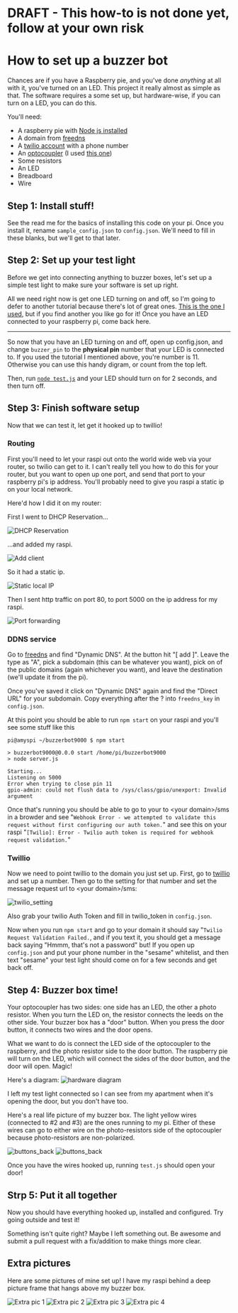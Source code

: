 # DRAFT - This how-to is not done yet, follow at your own risk

# How to set up a buzzer bot

Chances are if you have a Raspberry pie, and you've done *anything* at all with it, you've turned on an LED. This project it really almost as simple as that. The software requires a some set up, but hardware-wise, if you can turn on a LED, you can do this.

You'll need:

* A raspberry pie with [Node js installed](http://joshondesign.com/2013/10/23/noderpi)
* A domain from [freedns](https://freedns.afraid.org/)
* A [twilio account](https://www.twilio.com/) with a phone number
* An [optocoupler](http://en.wikipedia.org/wiki/Opto-isolator) (I used [this one](http://www.alliedelec.com/search/productdetail.aspx?SKU=70136788))
* Some resistors
* An LED
* Breadboard
* Wire

## Step 1: Install stuff!

See the read me for the basics of installing this code on your pi. Once you install it, rename `sample_config.json` to `config.json`. We'll need to fill in these blanks, but we'll get to that later.

## Step 2: Set up your test light

Before we get into connecting anything to buzzer boxes, let's set up a simple test light to make sure your software is set up right.

All we need right now is get one LED turning on and off, so I'm going to defer to another tutorial because there's lot of great ones. [This is the one I used](https://projects.drogon.net/raspberry-pi/gpio-examples/tux-crossing/gpio-examples-1-a-single-led/), but if you find another you like go for it! Once you have an LED connected to your raspberry pi, come back here.

-----

So now that you have an LED turning on and off, open up config.json, and change `buzzer_pin` to the **physical pin** number that your LED is connected to. If you used the tutorial I mentioned above, you're number is 11. Otherwise you can use this handy digram, or count from the top left.

Then, run [`node test.js`](test.js) and your LED should turn on for 2 seconds, and then turn off.

## Step 3: Finish software setup

Now that we can test it, let get it hooked up to twillio!

### Routing
First you'll need to let your raspi out onto the world wide web via your router, so twilio can get to it. I can't really tell you how to do this for your router, but you want to open up one port, and send that port to your raspberry pi's ip address. You'll probably need to give you raspi a static ip on your local network.

Here'd how I did it on my router:

First I went to DHCP Reservation...

![DHCP Reservation](images/dhcp_button.png)

...and added my raspi.

![Add client](images/add_clients.png)

So it had a static ip.

![Static local IP](images/static_ips.png)

Then I sent http traffic on port 80, to port 5000 on the ip address for my raspi.

![Port forwarding](images/port_forwarding.png)

### DDNS service

Go to [freedns](https://freedns.afraid.org) and find "Dynamic DNS". At the button hit "[ add ]". Leave the type as "A", pick a subdomain (this can be whatever you want), pick on of the public domains (again whichever you want), and leave the destination (we'll update it from the pi).

Once you've saved it click on "Dynamic DNS" again and find the "Direct URL" for your subdomain. Copy everything after the ? into `freedns_key` in `config.json`.

At this point you should be able to run `npm start` on your raspi and you'll see some stuff like this
```
pi@amyspi ~/buzzerbot9000 $ npm start

> buzzerbot9000@0.0.0 start /home/pi/buzzerbot9000
> node server.js

Starting...
Listening on 5000
Error when trying to close pin 11
gpio-admin: could not flush data to /sys/class/gpio/unexport: Invalid argument
```

Once that's running you should be able to go to your to \<your domain\>/sms in a browder and see "`Webhook Error - we attempted to validate this request without first configuring our auth token.`" and see this on your raspi "`[Twilio]: Error - Twilio auth token is required for webhook request validation.`"

### Twillio

Now we need to point twillio to the domain you just set up. First, go to [twillio](https://www.twilio.com) and set up a number. Then go to the setting for that number and set the message request url to \<your domain\>/sms: 

![twilio_setting](images/twilio_setting.png)

Also grab your twilio Auth Token and fill in twilio_token in `config.json`.

Now when you run `npm start` and go to your domain it should say "`Twilio Request Validation Failed.`, and if you text it, you should get a message back saying "Hmmm, that's not a password" but! If you open up `config.json` and put your phone number in the "sesame" whitelist, and then text "sesame" your test light should come on for a few seconds and get back off. 

## Step 4: Buzzer box time!

Your optocoupler has two sides: one side has an LED, the other a photo resistor.
When you turn the LED on, the resistor connects the leeds on the other side.
Your buzzer box has a "door" button. When you press the door button, it connects two wires and the door opens.

What we want to do is connect the LED side of the optocoupler to the raspberry, and the photo resistor side to the door button.
The raspberry pie will turn on the LED, which will connect the sides of the door button, and the door will open. Magic!

Here's a diagram:
![hardware diagram](images/hardware_diagram.png)

I left my test light connected so I can see from my apartment when it's opening the door, but you don't have too. 

Here's a real life picture of my buzzer box. The light yellow wires (connected to #2 and #3) are the ones running to my pi. Either of these wires can go to either wire on the photo-resistors side of the optocoupler because photo-resistors are non-polarized.

![buttons_back](images/buttons_back.jpg)
![buttons_back](images/buttons_front.jpg)

Once you have the wires hooked up, running `test.js` should open your door!

## Strp 5: Put it all together

Now you should have everything hooked up, installed and configured. Try going outside and test it! 

Something isn't quite right? Maybe I left something out. Be awesome and submit a pull request with a fix/addition to make things more clear.

## Extra pictures

Here are some pictures of mine set up! I have my raspi behind a deep picture frame that hangs above my buzzer box.

![Extra pic 1](images/Extra1.jpg)
![Extra pic 2](images/Extra2.jpg)
![Extra pic 3](images/Extra3.jpg)
![Extra pic 4](images/Extra4.jpg)
